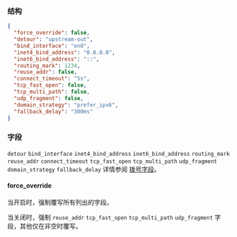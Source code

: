 ### 结构

```json
{
  "force_override": false,
  "detour": "upstream-out",
  "bind_interface": "en0",
  "inet4_bind_address": "0.0.0.0",
  "inet6_bind_address": "::",
  "routing_mark": 1234,
  "reuse_addr": false,
  "connect_timeout": "5s",
  "tcp_fast_open": false,
  "tcp_multi_path": false,
  "udp_fragment": false,
  "domain_strategy": "prefer_ipv6",
  "fallback_delay": "300ms"
}
```

### 字段

`detour` `bind_interface` `inet4_bind_address` `inet6_bind_address` `routing_mark` `reuse_addr` `connect_timeout` `tcp_fast_open` `tcp_multi_path` `udp_fragment` `domain_strategy` `fallback_delay` 详情参阅 [拨号字段](/zh/configuration/shared/dial)。

#### force_override

当开启时，强制覆写所有列出的字段。

当关闭时，强制 `reuse_addr` `tcp_fast_open` `tcp_multi_path` `udp_fragment` 字段，其他仅在非空时覆写。
